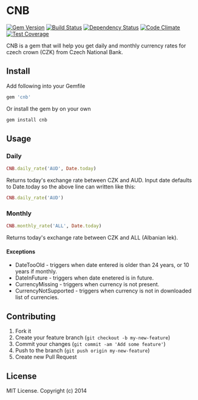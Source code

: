 # CNB

[![Gem Version](https://badge.fury.io/rb/cnb.png)](http://badge.fury.io/rb/cnb)
[![Build Status](https://travis-ci.org/ucetnictvi-on-line/cnb.png?branch=master)](https://travis-ci.org/ucetnictvi-on-line/cnb)
[![Dependency Status](https://gemnasium.com/ucetnictvi-on-line/cnb.svg)](https://gemnasium.com/ucetnictvi-on-line/cnb)
[![Code Climate](https://codeclimate.com/github/ucetnictvi-on-line/cnb/badges/gpa.svg)](https://codeclimate.com/github/ucetnictvi-on-line/cnb)
[![Test Coverage](https://codeclimate.com/github/ucetnictvi-on-line/cnb/badges/coverage.svg)](https://codeclimate.com/github/ucetnictvi-on-line/cnb)

CNB is a gem that will help you get daily and monthly currency rates for czech crown (CZK) from Czech National Bank.

## Install



Add following into your Gemfile

```ruby
gem 'cnb'
```

Or install the gem by on your own

```ruby
gem install cnb
```

## Usage

### Daily

```ruby
CNB.daily_rate('AUD', Date.today)
```

Returns today's exchange rate between CZK and AUD.
Input date defaults to Date.today so the above line can written like this:

```ruby
CNB.daily_rate('AUD')
```

### Monthly

```ruby
CNB.monthly_rate('ALL', Date.today)
```

Returns today's exchange rate between CZK and ALL (Albanian lek).

#### Exceptions
* DateTooOld - triggers when date entered is older than 24 years, or 10 years if monthly.
* DateInFuture - triggers when date enetered is in future.
* CurrencyMissing - triggers when currency is not present.
* CurrencyNotSupported - triggers when currency is not in downloaded list of currencies.

## Contributing

1. Fork it
2. Create your feature branch (`git checkout -b my-new-feature`)
3. Commit your changes (`git commit -am 'Add some feature'`)
4. Push to the branch (`git push origin my-new-feature`)
5. Create new Pull Request


## License
MIT License. Copyright (c) 2014
